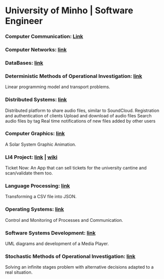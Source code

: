 # University of Minho | Software Engineer

### Computer Communication: [Link](https://github.com/SusanaMarques/UMINHO/tree/main/Computer%20Comunications)

### Computer Networks: [link](https://github.com/SusanaMarques/UMINHO/tree/main/Computer%20Networks)

### DataBases: [link](https://github.com/SusanaMarques/UMINHO/tree/main/DataBases)

### Deterministic Methods of Operational Investigation: [link](https://github.com/SusanaMarques/UMINHO/tree/main/Deterministic%20Methods%20of%20Operational%20Investigation) 
Linear programming model and transport problems.

### Distributed Systems: [link](https://github.com/SusanaMarques/UMINHO/tree/main/Distributed%20Systems) 
Distributed platform to share audio files, similar to SoundCloud.
Registration and authentication of clients
Upload and download of audio files
Search audio files by tag
Real time notifications of new files added by other users

### Computer Graphics: [link](https://github.com/SusanaMarques/UMINHO/tree/main/Computer%20Graphics) 
A Solar System Graphic Animation.

### LI4 Project: [link](https://github.com/SusanaMarques/UMINHO/tree/main/LI4%20Project) | [wiki](https://github.com/mariajbp/LI4/wiki) 
Ticket Now: An App that can sell tickets for the university cantine and scan/validate them too.

### Language Processing: [link](https://github.com/SusanaMarques/UMINHO/tree/main/Language%20Processing) 
Transforming a CSV file into JSON.

### Operating Systems: [link](https://github.com/SusanaMarques/UMINHO/tree/main/Operating%20Systems) 
Control and Monitoring of Processes and Communication.

### Software Systems Development: [link](https://github.com/SusanaMarques/UMINHO/tree/main/Software%20Systems%20Development) 
UML diagrams and development of a Media Player.

### Stochastic Methods of Operational Investigation: [link](https://github.com/SusanaMarques/UMINHO/tree/main/Stochastic%20Methods%20of%20Operational%20Investigation)
Solving an infinite stages problem with alternative decisions adapted to a real situation.

